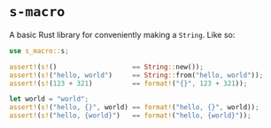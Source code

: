 # `s-macro`

A basic Rust library for conveniently making a `String`. Like so:

```rust
use s_macro::s;

assert!(s!()                   == String::new());
assert!(s!("hello, world")     == String::from("hello, world"));
assert!(s!(123 + 321)          == format!("{}", 123 + 321));

let world = "world";
assert!(s!("hello, {}", world) == format!("hello, {}", world));
assert!(s!("hello, {world}")   == format!("hello, {world}"));
```
